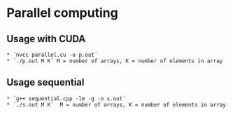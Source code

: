 # Parallel computing

## **Usage with CUDA** 
    * ´nvcc parallel.cu -o p.out´
    * ´./p.out M K´ M = number of arrays, K = number of elements in array

## **Usage sequential**
    * ´g++ sequential.cpp -lm -g -o s.out´
    * ´./s.out M K´  M = number of arrays, K = number of elements in array


